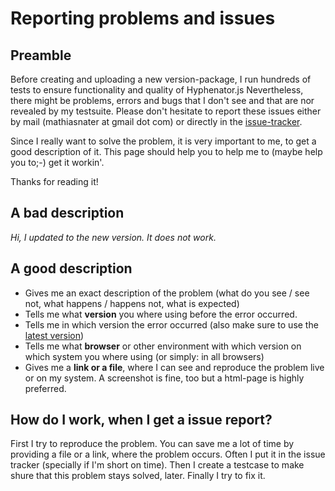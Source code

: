# Reporting problems and issues #

## Preamble ##
Before creating and uploading a new version-package, I run hundreds of tests to ensure functionality and quality of Hyphenator.js
Nevertheless, there might be problems, errors and bugs that I don't see and that are nor revealed by my testsuite. Please don't hesitate to report these issues either by mail (mathiasnater at gmail dot com) or directly in the [issue-tracker](https://github.com/mnater/Hyphenator/issues).

Since I really want to solve the problem, it is very important to me, to get a good description of it. This page should help you to help me to (maybe help you  to;-) get it workin'.

Thanks for reading it!

## A bad description ##
_Hi, I updated to the new version. It does not work._

## A good description ##
  * Gives me an exact description of the problem (what do you see / see not, what happens / happens not, what is expected)
  * Tells me what **version** you where using before the error occurred.
  * Tells me in which version the error occurred (also make sure to use the [latest version](https://github.com/mnater/Hyphenator/releases/latest))
  * Tells me what **browser** or other environment with which version on which system you where using (or simply: in all browsers)
  * Gives me a **link or a file**, where I can see and reproduce the problem live or on my system. A screenshot is fine, too but a html-page is highly preferred.

## How do I work, when I get a issue report? ##
First I try to reproduce the problem. You can save me a lot of time by providing a file or a link, where the problem occurs. Often I put it in the issue tracker (specially if I'm short on time).
Then I create a testcase to make shure that this problem stays solved, later.
Finally I try to fix it.
